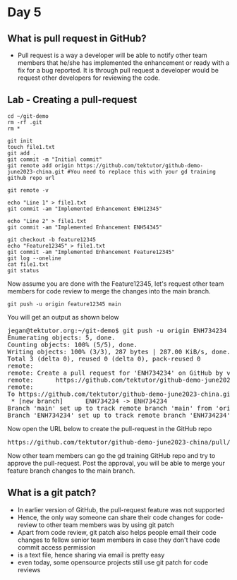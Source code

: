 # Day 5

## What is pull request in GitHub?
- Pull request is a way a developer will be able to notify other team members that he/she has implemented the enhancement or ready with a fix for a bug reported. It is through pull request a developer would be request other developers for reviewing the code.

## Lab - Creating a pull-request
```
cd ~/git-demo
rm -rf .git
rm *

git init
touch file1.txt
git add .
git commit -m "Initial commit"
git remote add origin https://github.com/tektutor/github-demo-june2023-china.git #You need to replace this with your gd training github repo url

git remote -v

echo "Line 1" > file1.txt
git commit -am "Implemented Enhancement ENH12345"

echo "Line 2" > file1.txt
git commit -am "Implemented Enhancement ENH54345"

git checkout -b feature12345
echo "Feature12345" > file1.txt
git commit -am "Implemented Enhancement Feature12345"
git log --oneline
cat file1.txt
git status
```

Now assume you are done with the Feature12345, let's request other team members for code review to merge the changes into the main branch.
```
git push -u origin feature12345 main
```
You will get an output as shown below 
<pre>
jegan@tektutor.org:~/git-demo$ git push -u origin ENH734234  main
Enumerating objects: 5, done.
Counting objects: 100% (5/5), done.
Writing objects: 100% (3/3), 287 bytes | 287.00 KiB/s, done.
Total 3 (delta 0), reused 0 (delta 0), pack-reused 0
remote: 
remote: Create a pull request for 'ENH734234' on GitHub by visiting:
remote:      https://github.com/tektutor/github-demo-june2023-china/pull/new/ENH734234
remote: 
To https://github.com/tektutor/github-demo-june2023-china.git
 * [new branch]      ENH734234 -> ENH734234
Branch 'main' set up to track remote branch 'main' from 'origin'.
Branch 'ENH734234' set up to track remote branch 'ENH734234' from 'origin'.  
</pre>

Now open the URL below to create the pull-request in the GitHub repo
<pre>
https://github.com/tektutor/github-demo-june2023-china/pull/new/ENH734234
</pre>

Now other team members can go the gd training GitHub repo and try to approve the pull-request. Post the approval, you will be able to merge your feature branch changes to the main branch.


## What is a git patch?
- In earlier version of GitHub, the pull-request feature was not supported
- Hence, the only way someone can share their code changes for code-review to other team members was by using git patch
- Apart from code review, git patch also helps people email their code changes to fellow senior team members in case they don't have code commit access permission
- is a text file, hence sharing via email is pretty easy
- even today, some opensource projects still use git patch for code reviews
